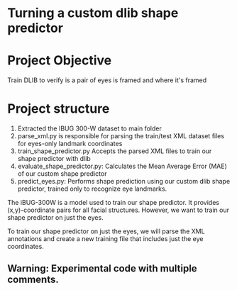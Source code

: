 # Turning a custom dlib shape predictor

# Project Objective

Train DLIB to verify is a pair of eyes is framed and where it's framed

# Project structure

1. Extracted the IBUG 300-W dataset to main folder
2. parse_xml.py is responsible for parsing the train/test XML dataset files for eyes-only landmark coordinates
3. train_shape_predictor.py Accepts the parsed XML files to train our shape predictor with dlib
4. evaluate_shape_predictor.py: Calculates the Mean Average Error (MAE) of our custom shape predictor
5. predict_eyes.py: Performs shape prediction using our custom dlib shape predictor, trained only to recognize eye landmarks.

The iBUG-300W is a model used to train our shape predictor. It provides (x,y)-coordinate pairs for all facial structures. However, we want to train our shape predictor on just the eyes.

To train our shape predictor on just the eyes, we will parse the XML annotations and create a new training file that includes just the eye coordinates. 

## Warning: Experimental code with multiple comments.